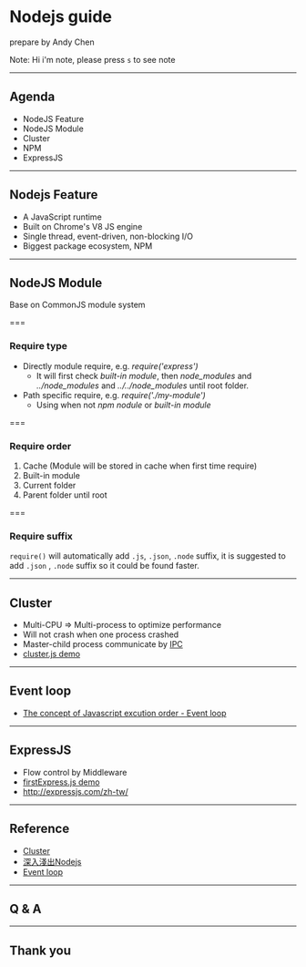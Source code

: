 # Nodejs guide

prepare by Andy Chen

Note:
Hi i'm note, please press `s` to see note

---

## Agenda

* NodeJS Feature
* NodeJS Module
* Cluster
* NPM
* ExpressJS

---

## Nodejs Feature

* A JavaScript runtime
* Built on Chrome's V8 JS engine
* Single thread, event-driven, non-blocking I/O
* Biggest package ecosystem, NPM

---

## NodeJS Module

Base on CommonJS module system

===

### Require type

* Directly module require, e.g. *require('express')*
    * It will first check *built-in module*, then *node_modules* and *../node_modules* and *../../node_modules* until root folder.
* Path specific require, e.g. *require('./my-module')*
    * Using when not *npm nodule* or *built-in module*

===

### Require order

1. Cache (Module will be stored in cache when first time require)
2. Built-in module
3. Current folder
4. Parent folder until root

===

### Require suffix

`require()` will automatically add `.js`, `.json`, `.node` suffix, it is suggested to add `.json` , `.node` suffix so it could be found faster.

---

## Cluster

* Multi-CPU => Multi-process to optimize performance
* Will not crash when one process crashed
* Master-child process communicate by [IPC](https://en.wikipedia.org/wiki/Inter-process_communication)
* [cluster.js demo](https://github.com/Asing1001/hello-node/blob/master/cluster.js)

---

## Event loop

* [The concept of Javascript excution order - Event loop](http://latentflip.com/loupe/)

---

## ExpressJS

* Flow control by Middleware
* [firstExpress.js demo](https://github.com/Asing1001/hello-node/blob/master/firstExpress.js)
* http://expressjs.com/zh-tw/

---

## Reference

* [Cluster](https://nodejs.org/api/cluster.html)
* [深入淺出Nodejs](http://www.books.com.tw/products/0010644512)
* [Event loop](http://latentflip.com/loupe/)

---

## Q & A

---

## Thank you
